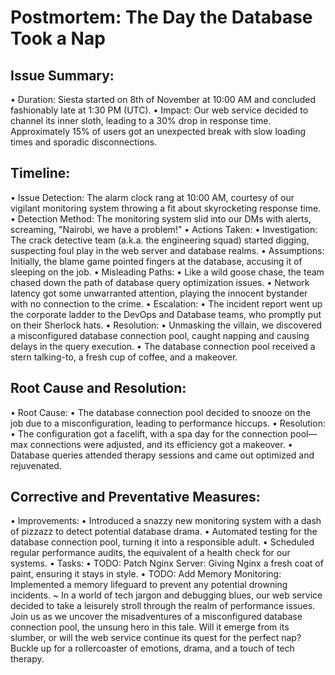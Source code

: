 # Postmortem: The Day the Database Took a Nap
## Issue Summary:
•	Duration: Siesta started on 8th of November at 10:00 AM and concluded fashionably late at 1:30 PM (UTC).
•	Impact: Our web service decided to channel its inner sloth, leading to a 30% drop in response time. Approximately 15% of users got an unexpected break with slow loading times and sporadic disconnections.
## Timeline:
•	Issue Detection: The alarm clock rang at 10:00 AM, courtesy of our vigilant monitoring system throwing a fit about skyrocketing response time.
•	Detection Method: The monitoring system slid into our DMs with alerts, screaming, "Nairobi, we have a problem!"
•	Actions Taken:
•	Investigation: The crack detective team (a.k.a. the engineering squad) started digging, suspecting foul play in the web server and database realms.
•	Assumptions: Initially, the blame game pointed fingers at the database, accusing it of sleeping on the job.
•	Misleading Paths:
•	Like a wild goose chase, the team chased down the path of database query optimization issues.
•	Network latency got some unwarranted attention, playing the innocent bystander with no connection to the crime.
•	Escalation:
•	The incident report went up the corporate ladder to the DevOps and Database teams, who promptly put on their Sherlock hats.
•	Resolution:
•	Unmasking the villain, we discovered a misconfigured database connection pool, caught napping and causing delays in the query execution.
•	The database connection pool received a stern talking-to, a fresh cup of coffee, and a makeover.
## Root Cause and Resolution:
•	Root Cause:
•	The database connection pool decided to snooze on the job due to a misconfiguration, leading to performance hiccups.
•	Resolution:
•	The configuration got a facelift, with a spa day for the connection pool—max connections were adjusted, and its efficiency got a makeover.
•	Database queries attended therapy sessions and came out optimized and rejuvenated.
## Corrective and Preventative Measures:
•	Improvements:
•	Introduced a snazzy new monitoring system with a dash of pizzazz to detect potential database drama.
•	Automated testing for the database connection pool, turning it into a responsible adult.
•	Scheduled regular performance audits, the equivalent of a health check for our systems.
•	Tasks:
•	TODO: Patch Nginx Server: Giving Nginx a fresh coat of paint, ensuring it stays in style.
•	TODO: Add Memory Monitoring: Implemented a memory lifeguard to prevent any potential drowning incidents.
~ In a world of tech jargon and debugging blues, our web service decided to take a leisurely stroll through the realm of performance issues. Join us as we uncover the misadventures of a misconfigured database connection pool, the unsung hero in this tale. Will it emerge from its slumber, or will the web service continue its quest for the perfect nap? Buckle up for a rollercoaster of emotions, drama, and a touch of tech therapy.
